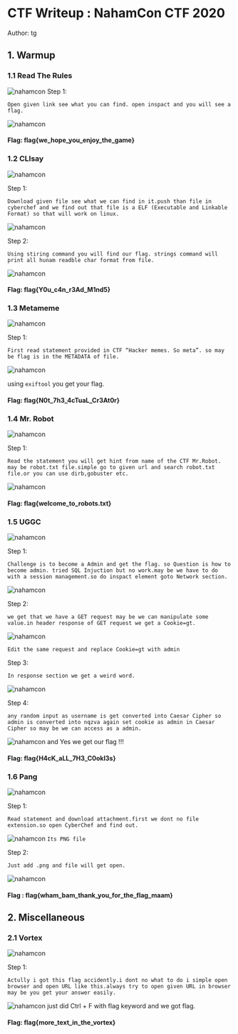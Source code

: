 # CTF Writeup : NahamCon CTF 2020
Author: tg
## 1. Warmup
### 1.1 **Read The Rules**
![nahamcon](/resource/NahamCon/read1.png)
Step 1:
    
    Open given link see what you can find. open inspact and you will see a flag.
![nahamcon](/resource/NahamCon/read2.png)

#### Flag:  flag{we_hope_you_enjoy_the_game}     
### 1.2 **CLIsay**
![nahamcon](/resource/NahamCon/cli1.png)
 
 Step 1:
 
    Download given file see what we can find in it.push than file in cyberchef and we find out that file is a ELF (Executable and Linkable Format) so that will work on linux.

![nahamcon](/resource/NahamCon/cli2.png)
 
 Step 2:
 
    Using stiring command you will find our flag. strings command will print all hunam readble char format from file.
 ![nahamcon](/resource/NahamCon/cli3.png)
#### Flag: flag{Y0u_c4n_r3Ad_M1nd5} 
### 1.3 **Metameme**
![nahamcon](/resource/NahamCon/met1.png)

Step 1:
    
    First read statement provided in CTF “Hacker memes. So meta”. so may be flag is in the METADATA of file.

![nahamcon](/resource/NahamCon/met2.png)

 using `exiftool` you get your flag.
 #### Flag: flag{N0t_7h3_4cTuaL_Cr3At0r}

### 1.4 **Mr. Robot**
![nahamcon](/resource/NahamCon/mr1.png)

Step 1:
    
    Read the statement you will get hint from name of the CTF Mr.Robot. may be robot.txt file.simple go to given url and search robot.txt file.or you can use dirb,gobuster etc.

![nahamcon](/resource/NahamCon/mr2.png)
#### Flag: flag{welcome_to_robots.txt}
### 1.5 **UGGC**
![nahamcon](/resource/NahamCon/u1.png)

Step 1:
    
    Challenge is to become a Admin and get the flag. so Question is how to become admin. tried SQL Injuction but no work.may be we have to do with a session management.so do inspact element goto Network section.

![nahamcon](/resource/NahamCon/u2.png)

Step 2:
    
    we get that we have a GET request may be we can manipulate some value.in header response of GET request we get a Cookie=gt.
![nahamcon](/resource/NahamCon/u3.png)

 `Edit the same request and replace Cookie=gt with admin`
 
Step 3:
    
    In response section we get a weird word.  
![nahamcon](/resource/NahamCon/u4.png)

 Step 4:
    
    any random input as username is get converted into Caesar Cipher so admin is converted into nqzva again set cookie as admin in Caesar Cipher so may be we can access as a admin.
![nahamcon](/resource/NahamCon/u5.png)
and Yes we get our flag !!!
#### Flag: flag{H4cK_aLL_7H3_C0okI3s}     
### 1.6 **Pang**
![nahamcon](/resource/NahamCon/pan1.png)

Step 1:
    
    Read statement and download attachment.first we dont no file extension.so open CyberChef and find out.
![nahamcon](/resource/NahamCon/pan2.png)
`Its PNG file`

Step 2:
    
    Just add .png and file will get open.
![nahamcon](/resource/NahamCon/pan3.png)

#### Flag : flag{wham_bam_thank_you_for_the_flag_maam}
## 2. Miscellaneous
### 2.1 **Vortex**
![nahamcon](/resource/NahamCon/v1.png)

Step 1:
    
    Actully i got this flag accidently.i dont no what to do i simple open browser and open URL like this.always try to open given URL in browser may be you get your answer easily.
![nahamcon](/resource/NahamCon/v2.png)
just did Ctrl + F with flag keyword and we got flag.
#### Flag: flag{more_text_in_the_vortex}
